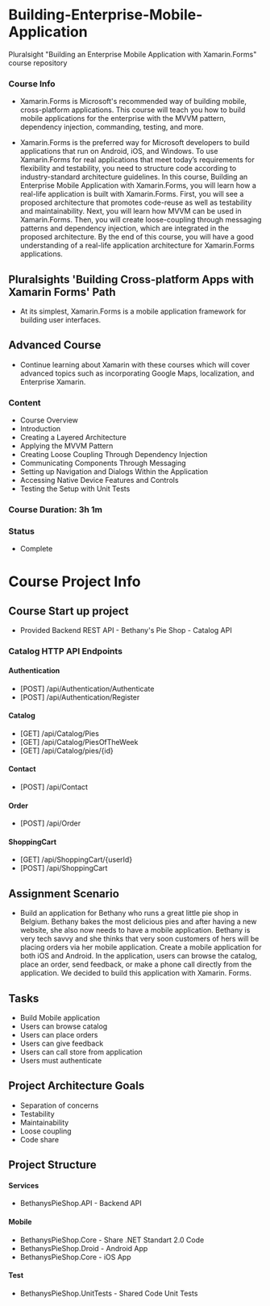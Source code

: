 # Building-Enterprise-Mobile-Application
Pluralsight "Building an Enterprise Mobile Application with Xamarin.Forms" course repository

### Course Info

- Xamarin.Forms is Microsoft's recommended way of building mobile, cross-platform applications. This course will teach you how to build mobile applications for the enterprise with the MVVM pattern, dependency injection, commanding, testing, and more.

- Xamarin.Forms is the preferred way for Microsoft developers to build applications that run on Android, iOS, and Windows. To use Xamarin.Forms for real applications that meet today’s requirements for flexibility and testability, you need to structure code according to industry-standard architecture guidelines. In this course, Building an Enterprise Mobile Application with Xamarin.Forms, you will learn how a real-life application is built with Xamarin.Forms. First, you will see a proposed architecture that promotes code-reuse as well as testability and maintainability. Next, you will learn how MVVM can be used in Xamarin.Forms. Then, you will create loose-coupling through messaging patterns and dependency injection, which are integrated in the proposed architecture. By the end of this course, you will have a good understanding of a real-life application architecture for Xamarin.Forms applications. 

## Pluralsights 'Building Cross-platform Apps with Xamarin Forms' Path
- At its simplest, Xamarin.Forms is a mobile application framework for building user interfaces.

## Advanced Course
- Continue learning about Xamarin with these courses which will cover advanced topics such as incorporating Google Maps, localization, and Enterprise Xamarin.

### Content

- Course Overview
- Introduction
- Creating a Layered Architecture
- Applying the MVVM Pattern
- Creating Loose Coupling Through Dependency Injection
- Communicating Components Through Messaging
- Setting up Navigation and Dialogs Within the Application
- Accessing Native Device Features and Controls
- Testing the Setup with Unit Tests

### Course Duration: 3h 1m

### Status

- Complete

# Course Project Info

## Course Start up project
- Provided Backend REST API - Bethany's Pie Shop - Catalog API

### Catalog HTTP API Endpoints

#### Authentication

- [POST] /api/Authentication/Authenticate
- [POST] /api/Authentication/Register

#### Catalog

- [GET] /api/Catalog/Pies
- [GET] /api/Catalog/PiesOfTheWeek
- [GET] /api/Catalog/pies/{id}

#### Contact

- [POST] /api/Contact

#### Order

- [POST] /api/Order

#### ShoppingCart

- [GET] /api/ShoppingCart/{userId}
- [POST] /api/ShoppingCart

## Assignment Scenario

-  Build an application for Bethany who runs a great little pie shop in Belgium. Bethany bakes the most delicious pies and after having a new website, she also now needs to have a mobile application. Bethany is very tech savvy and she thinks that very soon customers of hers will be placing orders via her mobile application. Create a mobile application for both iOS and Android. In the application, users can browse the catalog, place an order, send feedback, or make a phone call directly from the application. We decided to build this application with Xamarin. Forms. 

## Tasks

- Build Mobile application
- Users can browse catalog
- Users can place orders
- Users can give feedback
- Users can call store from application
- Users must authenticate

## Project Architecture Goals

- Separation of concerns
- Testability
- Maintainability
- Loose coupling
- Code share

## Project Structure

#### Services

- BethanysPieShop.API - Backend API

#### Mobile

- BethanysPieShop.Core - Share .NET Standart 2.0 Code
- BethanysPieShop.Droid - Android App 
- BethanysPieShop.Core - iOS App

#### Test

- BethanysPieShop.UnitTests - Shared Code Unit Tests



